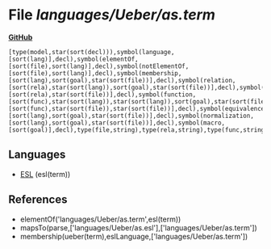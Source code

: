 # File _languages/Ueber/as.term_
**[GitHub](https://github.com/softlang/yas/blob/master/languages/Ueber/as.term)**
```
[type(model,star(sort(decl))),symbol(language,[sort(lang)],decl),symbol(elementOf,[sort(file),sort(lang)],decl),symbol(notElementOf,[sort(file),sort(lang)],decl),symbol(membership,[sort(lang),sort(goal),star(sort(file))],decl),symbol(relation,[sort(rela),star(sort(lang)),sort(goal),star(sort(file))],decl),symbol(relatesTo,[sort(rela),star(sort(file))],decl),symbol(function,[sort(func),star(sort(lang)),star(sort(lang)),sort(goal),star(sort(file))],decl),symbol(mapsTo,[sort(func),star(sort(file)),star(sort(file))],decl),symbol(equivalence,[sort(lang),sort(goal),star(sort(file))],decl),symbol(normalization,[sort(lang),sort(goal),star(sort(file))],decl),symbol(macro,[sort(goal)],decl),type(file,string),type(rela,string),type(func,string),type(lang,term),type(goal,term)].
```

## Languages
* [ESL](../languages/ESL.md) (esl(term))

## References
* elementOf('languages/Ueber/as.term',esl(term))
* mapsTo(parse,['languages/Ueber/as.esl'],['languages/Ueber/as.term'])
* membership(ueber(term),eslLanguage,['languages/Ueber/as.term'])
